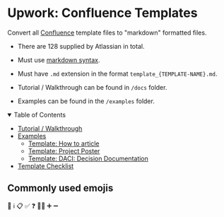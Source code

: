 # Upwork: Confluence Templates

Convert all [Confluence](https://www.atlassian.com/software/confluence) template files to "markdown" formatted files.

- There are 128 supplied by Atlassian in total.
- Must use [markdown syntax](https://www.markdownguide.org/basic-syntax/).
- Must have `.md` extension in the format `template_{TEMPLATE-NAME}.md`.


- Tutorial / Walkthrough can be found in `/docs` folder.
- Examples can be found in the `/examples` folder.

<details open="open">
<summary>Table of Contents</summary>

- [Tutorial / Walkthrough](./docs/tutorial.md)
- [Examples](./examples)
  - [Template: How to article](./examples/template_how-to-article.md)
  - [Template: Project Poster](./examples/template_project-poster.md)
  - [Template: DACI: Decision Documentation](./examples/template_daci-decision-documentation.md)
- [Template Checklist](./docs/template-checklist.md)

</details>


## Commonly used emojis

📘 ℹ️ 📋 ✅ ❓ 👍🏼 ➕ ➖